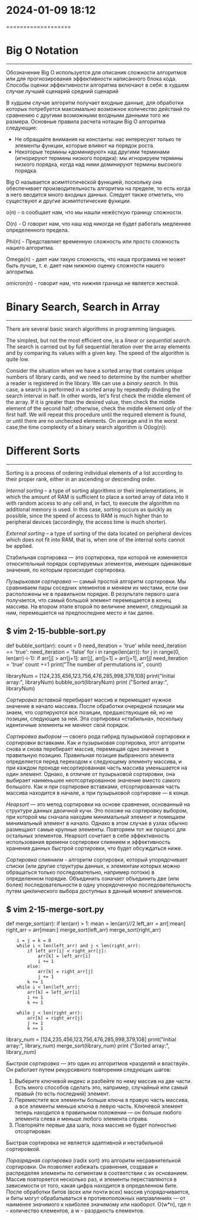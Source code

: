 # 2024-01-09  18:12
===================

# Big O Notation
----------------
Обозначение Big O используется для описания сложности алгоритмов или для прогнозирования эффективности написанного блока кода.
Способы оценки эффективности алгоритма включают в себя:
     в худшем случае
     лучший сценарий
     средний сценарий

В худшем случае алгоритм получает входные данные, для обработки которых потребуется максимально возможное количество действий по сравнению с другими возможными входными данными того же размера.
Основные правила расчета нотации Big O алгоритма следующие:
* Не обращайте внимания на константы: нас интересуют только те элементы функции, которые влияют на порядок роста.
* Некоторые термины «доминируют» над другими терминами (игнорируют термины низкого порядка): мы игнорируем термины низкого порядка, когда над ними доминируют термины высокого порядка.

Big O называется асимптотической функцией, поскольку она обеспечивает производительность алгоритма на пределе, то есть когда в него вводится много входных данных. Следует также отметить, что существуют и другие асимптотические функции.

o(n)        - o сообщает нам, что мы нашли нежёсткую границу сложности.

O(n)        - O говорит нам, что наш код никогда не будет работать медленнее определенного предела.

Phi(n)      - Представляет временную сложность или просто сложность нашего алгоритма.

Omega(n)    - дает нам такую сложность, что наша программа не может быть лучше, т. е. дает нам нижнюю оценку сложности нашего алгоритма.

omicron(n)  - говорит нам, что нижняя граница не является жесткой.


# Binary Search, Search in Array
--------------------------------
There are several basic search algorithms in programming languages.

The simplest, but not the most efficient one, is a *linear* or *sequential search*. The search is carried out by full sequential iteration over the array elements and by comparing its values with a given key. The speed of the algorithm is quite low.

Consider the situation when we have a sorted array that contains unique numbers of library cards, and we need to determine by the number whether a reader is registered in the library. We can use a *binary search*.
In this case, a search is performed in a sorted array by repeatedly dividing the search interval in half. In other words, let's first check the middle element of the array. If it is greater than the desired value, then check the middle element of the second half; otherwise, check the middle element only of the first half. We will repeat this procedure until the required element is found, or until there are no unchecked elements.
On average and in the worst case,the time complexity of a binary search algorithm is O(log(n)).


# Different Sorts
-----------------
Sorting is a process of ordering individual elements of a list according to their proper rank, either in an ascending or descending order.


*Internal sorting* – a type of sorting algorithms or their implementations, in which the amount of RAM is sufficient to place a sorted array of data into it with random access to any cell and, in fact, to execute the algorithm no additional memory is used. In this case, sorting occurs as quickly as possible, since the speed of access to RAM is much higher than to peripheral devices (accordingly, the access time is much shorter).

*External sorting* – a type of sorting of the data located on peripheral devices which does not fit into RAM, that is, when one of the internal sorts cannot be applied.

Стабильная сортировка — это сортировка, при которой не изменяется относительный порядок сортируемых элементов, имеющих одинаковые значения, по которым происходит сортировка.

*Пузырьковая сортировка* — самый простой алгоритм сортировки. Мы сравниваем пары соседних элементов и меняем их местами, если они расположены не в правильном порядке. В результате первого шага получается, что самый большой элемент перемещается в конец массива. На втором этапе второй по величине элемент, следующий за ним, перемещается на предпоследнее место и так далее.

  $ vim 2-15-bubble-sort.py
----------
def bubble_sort(arr):
    count = 0
    need_iteration = 'true'
    while need_iteration == 'true':
        need_iteration = 'false'
        for i in range(len(arr)):
            for j in range(0, len(arr)-i-1):
                if arr[j] > arr[j+1]:
                    arr[j], arr[j+1] = arr[j+1], arr[j]
                    need_iteration = 'true'
                    count +=1
    print("The number of permutations is", count)
 
libraryNum = [124,235,456,123,756,476,285,998,379,108] 
print("Initial array:", libraryNum) 
bubble_sort(libraryNum) 
print ("Sorted array:", libraryNum)


*Сортировка вставкой* перебирает массив и перемещает нужное значение в начало массива. После обработки очередной позиции мы знаем, что сортируются все позиции, предшествующие ей, но не позиции, следующие за ней. Эта сортировка «стабильна», поскольку идентичные элементы не меняют свой порядок.


*Сортировка выбором* — своего рода гибрид пузырьковой сортировки и сортировки вставками. Как и пузырьковая сортировка, этот алгоритм снова и снова перебирает массив, перемещая одно значение в правильную позицию. Правильная позиция выбранного элемента определяется перед переходом к следующему элементу массива, и при каждом проходе несортированная часть массива уменьшается на один элемент.
Однако, в отличие от пузырьковой сортировки, она выбирает наименьшее неотсортированное значение вместо самого большого. Как и при сортировке вставками, отсортированная часть массива находится в начале, а при пузырьковой сортировке — в конце.

*Heapsort* — это метод сортировки на основе сравнения, основанный на структуре данных двоичной кучи. Это похоже на сортировку выбором, при которой мы сначала находим минимальный элемент и помещаем минимальный элемент в начало. Однако в этом случае в узлах обычно размещают самые крупные элементы. Повторяем тот же процесс для остальных элементов. Heapsort сочетает в себе эффективность использования времени сортировки слиянием и эффективность хранения данных быстрой сортировки, что будет обсуждаться ниже.

*Сортировка слиянием* - алгоритм сортировки, который упорядочивает списки (или другие структуры данных, к элементам которых можно обращаться только последовательно, например потоки) в определенном порядке. Объединить означает объединить две (или более) последовательности в одну упорядоченную последовательность путем циклического выбора доступных в данный момент элементов.

  $ vim 2-15-merge-sort.py
----------
def merge_sort(arr):
    if len(arr) > 1:
        mean = len(arr)//2
        left_arr = arr[:mean]
        right_arr = arr[mean:]
        merge_sort(left_arr)
        merge_sort(right_arr)
 
        i = j = k = 0
        while i < len(left_arr) and j < len(right_arr):
            if left_arr[i] < right_arr[j]:
                arr[k] = left_arr[i]
                i += 1
            else:
                arr[k] = right_arr[j]
                j += 1
            k += 1
        while i < len(left_arr):
            arr[k] = left_arr[i]
            i += 1
            k += 1
 
        while j < len(right_arr):
            arr[k] = right_arr[j]
            j += 1
            k += 1    
 
library_num = [124,235,456,123,756,476,285,998,379,108]
print("Initial array:", library_num)
merge_sort(library_num)
print ("Sorted array:", library_num)


*Быстрая сортировка* — это один из алгоритмов «разделяй и властвуй». Он работает путем рекурсивного повторения следующих шагов:
1. Выберите ключевой индекс и разбейте по нему массив на две части. Есть много способов сделать это, например, случайный или самый правый (то есть последний) элемент.
2. Переместите все элементы больше ключа в правую часть массива, а все элементы меньше ключа в левую часть. Ключевой элемент теперь находится в правильном положении — он больше любого элемента слева и меньше любого элемента справа.
3.  Повторяйте первые два шага, пока массив не будет полностью отсортирован.

Быстрая сортировка не является адаптивной и нестабильной сортировкой.


*Поразрядная сортировка* (radix sort) это алгоритм несравнительной сортировки. Он позволяет избежать сравнения, создавая и распределяя элементы по сегментам в соответствии с их основанием. Массив повторяется несколько раз, и элементы переставляются в зависимости от того, какая цифра находится в определенном бите. После обработки битов (всех или почти всех) массив упорядочивается, и биты могут обрабатываться в противоположных направлениях — от наименее значимого к наиболее значимому или наоборот.
 	O(w*n), где n - количество єлементов, а w - разрдность єлементов.


